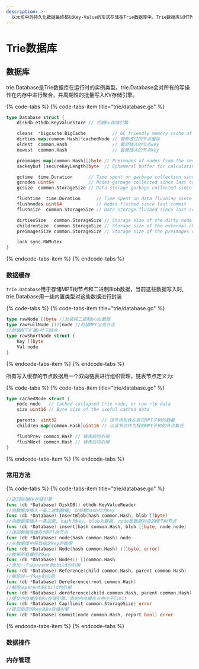 ```yaml
---
description: >-
  以太坊中的持久化数据最终都以Key-Value的形式存储在Trie数据库中。Trie数据库以MTP树作为数据索引，并将索引数据和值数据存放在一个KV存储引擎中(LevelDB)。
---
```


# Trie数据库

## 数据库

trie.Database是Trie数据库在运行时的实例类型。trie.Database会对所有的写操作在内存中进行聚合，并周期性的批量写入KV存储引擎。

{% code-tabs %}
{% code-tabs-item title="trie/database.go" %}
```go
type Database struct {
	diskdb ethdb.KeyValueStore // 后端kv存储引擎

	cleans  *bigcache.BigCache          // GC friendly memory cache of clean node RLPs
	dirties map[common.Hash]*cachedNode // 被修改过的节点缓存
	oldest  common.Hash                 // 最早插入的节点key
	newest  common.Hash                 // 最晚插入的节点key

	preimages map[common.Hash][]byte // Preimages of nodes from the secure trie
	seckeybuf [secureKeyLength]byte  // Ephemeral buffer for calculating preimage keys

	gctime  time.Duration      // Time spent on garbage collection since last commit
	gcnodes uint64             // Nodes garbage collected since last commit
	gcsize  common.StorageSize // Data storage garbage collected since last commit

	flushtime  time.Duration      // Time spent on data flushing since last commit
	flushnodes uint64             // Nodes flushed since last commit
	flushsize  common.StorageSize // Data storage flushed since last commit

	dirtiesSize   common.StorageSize // Storage size of the dirty node cache (exc. metadata)
	childrenSize  common.StorageSize // Storage size of the external children tracking
	preimagesSize common.StorageSize // Storage size of the preimages cache

	lock sync.RWMutex
}
```
{% endcode-tabs-item %}
{% endcode-tabs %}

### 数据缓存

`trie.Database`用于存储MPT树节点和二进制Blob数据，当前这些数据写入时, trie.Database用一些内置类型对这些数据进行封装

{% code-tabs %}
{% code-tabs-item title="trie/database.go" %}
```go
type rawNode []byte //封装纯二进制blob数据
type rawFullNode [17]node //封装MPT分支节点
//封装MPT扩展/叶子结点
type rawShortNode struct {
	Key []byte
	Val node
} 
```
{% endcode-tabs-item %}
{% endcode-tabs %}

所有写入缓存的节点数据用一个双向链表进行组织管理，链表节点定义为:

{% code-tabs %}
{% code-tabs-item title="trie/database.go" %}
```go
type cachedNode struct {
	node node   // Cached collapsed trie node, or raw rlp data 
	size uint16 // Byte size of the useful cached data

	parents  uint32                 // 该节点包含在其它MPT子树的数量
	children map[common.Hash]uint16 // 以该节点作为根的MPT子树的节点集合

	flushPrev common.Hash // 链表前向引用
	flushNext common.Hash // 链表后向引用
}
```
{% endcode-tabs-item %}
{% endcode-tabs %}

### 常用方法

{% code-tabs %}
{% code-tabs-item title="trie/database.go" %}
```go
//返回后端KV存储引擎
func (db *Database) DiskDB() ethdb.KeyValueReader
//向数据库插入一条二进制数据, 以参数hash作为key
func (db *Database) InsertBlob(hash common.Hash, blob []byte)
//向数据库插入一条记录, hash为key, blob为数据, node是数据对应的MPT树节点
func (db *Database) insert(hash common.Hash, blob []byte, node node)
//返回数据库缓存的MPT树节点
func (db *Database) node(hash common.Hash) node
//从数据库中获取指定key的数据
func (db *Database) Node(hash common.Hash) ([]byte, error)
//枚举所有缓存的key
func (db *Database) Nodes() []common.Hash
//添加一个从parent到child的引用
func (db *Database) Reference(child common.Hash, parent common.Hash)
//解除对一个key的引用
func (db *Database) Dereference(root common.Hash)
//解除从parent到child的引用
func (db *Database) dereference(child common.Hash, parent common.Hash)
//提交内存缓存到kv存储引擎，直到内存缓存占用小于limit
func (db *Database) Cap(limit common.StorageSize) error
//提交指定的key到kv存储引擎
func (db *Database) Commit(node common.Hash, report bool) error
```
{% endcode-tabs-item %}
{% endcode-tabs %}

### 数据操作

### 内存管理



